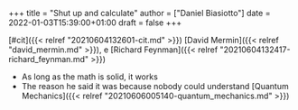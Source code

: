 +++
title = "Shut up and calculate"
author = ["Daniel Biasiotto"]
date = 2022-01-03T15:39:00+01:00
draft = false
+++

[#cit]({{< relref "20210604132601-cit.md" >}}) [David Mermin]({{< relref "david_mermin.md" >}}), e [Richard Feynman]({{< relref "20210604132417-richard_feynman.md" >}})

-   As long as the math is solid, it works
-   The reason he said it was because nobody could understand [Quantum Mechanics]({{< relref "20210606005140-quantum_mechanics.md" >}})